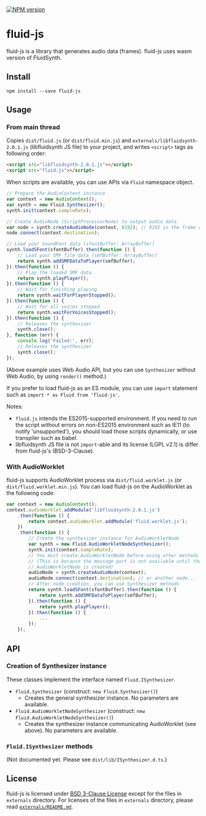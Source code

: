 [![NPM version](https://badge.fury.io/js/fluid-js.svg)](https://www.npmjs.com/package/fluid-js)

fluid-js
==========

fluid-js is a library that generates audio data (frames). fluid-js uses wasm version of FluidSynth.

## Install

```
npm install --save fluid-js
```

## Usage

### From main thread

Copies `dist/fluid.js` (or `dist/fluid.min.js`) and `externals/libfluidsynth-2.0.1.js` (libfluidsynth JS file) to your project, and writes `<script>` tags as following order:

```html
<script src="libfluidsynth-2.0.1.js"></script>
<script src="fluid.js"></script>
```

When scripts are available, you can use APIs via `Fluid` namespace object.

```js
// Prepare the AudioContext instance
var context = new AudioContext();
var synth = new Fluid.Synthesizer();
synth.init(context.sampleRate);

// Create AudioNode (ScriptProcessorNode) to output audio data
var node = synth.createAudioNode(context, 8192); // 8192 is the frame count of buffer
node.connect(context.destination);

// Load your SoundFont data (sfontBuffer: ArrayBuffer)
synth.loadSFont(sfontBuffer).then(function () {
    // Load your SMF file data (smfBuffer: ArrayBuffer)
    return synth.addSMFDataToPlayer(smfBuffer);
}).then(function () {
    // Play the loaded SMF data
    return synth.playPlayer();
}).then(function () {
    // Wait for finishing playing
    return synth.waitForPlayerStopped();
}).then(function () {
    // Wait for all voices stopped
    return synth.waitForVoicesStopped();
}).then(function () {
    // Releases the synthesizer
    synth.close();
}, function (err) {
    console.log('Failed:', err);
    // Releases the synthesizer
    synth.close();
});
```

(Above example uses Web Audio API, but you can use `Synthesizer` without Web Audio, by using `render()` method.)

If you prefer to load fluid-js as an ES module, you can use `import` statement such as `import * as Fluid from 'fluid-js'`.

Notes:

* `fluid.js` intends the ES2015-supported environment. If you need to run the script without errors on non-ES2015 environment such as IE11 (to notify 'unsupported'), you should load those scripts dynamically, or use transpiler such as babel.
* libfluidsynth JS file is not `import`-able and its license (LGPL v2.1) is differ from fluid-js's (BSD-3-Clause).

### With AudioWorklet

fluid-js supports AudioWorklet process via `dist/fluid.worklet.js` (or `dist/fluid.worklet.min.js`). You can load fluid-js on the AudioWorklet as the following code:

```js
var context = new AudioContext();
context.audioWorklet.addModule('libfluidsynth-2.0.1.js')
    .then(function () {
        return context.audioWorklet.addModule('fluid.worklet.js');
    })
    .then(function () {
        // Create the synthesizer instance for AudioWorkletNode
        var synth = new Fluid.AudioWorkletNodeSynthesizer();
        synth.init(context.sampleRate);
        // You must create AudioWorkletNode before using other methods
        // (This is because the message port is not available until the
        // AudioWorkletNode is created)
        audioNode = synth.createAudioNode(context);
        audioNode.connect(context.destination); // or another node...
        // After node creation, you can use Synthesizer methods
        return synth.loadSFont(sfontBuffer).then(function () {
            return synth.addSMFDataToPlayer(smfBuffer);
        }).then(function () {
            return synth.playPlayer();
        }).then(function () {
            ...
        });
    });
```

## API

### Creation of Synthesizer instance

These classes implement the interface named `Fluid.ISynthesizer`.

* `Fluid.Synthesizer` (construct: `new Fluid.Synthesizer()`)
    * Creates the general synthesizer instance. No parameters are available.
* `Fluid.AudioWorkletNodeSynthesizer` (construct: `new Fluid.AudioWorkletNodeSynthesizer()`)
    * Creates the synthesizer instance communicating AudioWorklet (see above). No parameters are available.

### `Fluid.ISynthesizer` methods

(Not documented yet. Please see `dist/lib/ISynthesizer.d.ts`.)

## License

fluid-js is licensed under [BSD 3-Clause License](./LICENSE) except for the files in `externals` directory.
For licenses of the files in `externals` directory, please read [`externals/README.md`](./externals/README.md).
